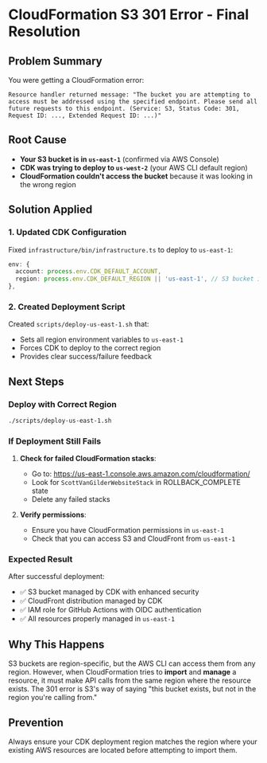 # CloudFormation S3 301 Error - Final Resolution

## Problem Summary
You were getting a CloudFormation error:
```
Resource handler returned message: "The bucket you are attempting to access must be addressed using the specified endpoint. Please send all future requests to this endpoint. (Service: S3, Status Code: 301, Request ID: ..., Extended Request ID: ...)"
```

## Root Cause
- **Your S3 bucket is in `us-east-1`** (confirmed via AWS Console)
- **CDK was trying to deploy to `us-west-2`** (your AWS CLI default region)
- **CloudFormation couldn't access the bucket** because it was looking in the wrong region

## Solution Applied

### 1. Updated CDK Configuration
Fixed `infrastructure/bin/infrastructure.ts` to deploy to `us-east-1`:
```typescript
env: {
  account: process.env.CDK_DEFAULT_ACCOUNT,
  region: process.env.CDK_DEFAULT_REGION || 'us-east-1', // S3 bucket is in us-east-1
},
```

### 2. Created Deployment Script
Created `scripts/deploy-us-east-1.sh` that:
- Sets all region environment variables to `us-east-1`
- Forces CDK to deploy to the correct region
- Provides clear success/failure feedback

## Next Steps

### Deploy with Correct Region
```bash
./scripts/deploy-us-east-1.sh
```

### If Deployment Still Fails
1. **Check for failed CloudFormation stacks**:
   - Go to: https://us-east-1.console.aws.amazon.com/cloudformation/
   - Look for `ScottVanGilderWebsiteStack` in ROLLBACK_COMPLETE state
   - Delete any failed stacks

2. **Verify permissions**:
   - Ensure you have CloudFormation permissions in `us-east-1`
   - Check that you can access S3 and CloudFront from `us-east-1`

### Expected Result
After successful deployment:
- ✅ S3 bucket managed by CDK with enhanced security
- ✅ CloudFront distribution managed by CDK
- ✅ IAM role for GitHub Actions with OIDC authentication
- ✅ All resources properly managed in `us-east-1`

## Why This Happens
S3 buckets are region-specific, but the AWS CLI can access them from any region. However, when CloudFormation tries to **import** and **manage** a resource, it must make API calls from the same region where the resource exists. The 301 error is S3's way of saying "this bucket exists, but not in the region you're calling from."

## Prevention
Always ensure your CDK deployment region matches the region where your existing AWS resources are located before attempting to import them.
